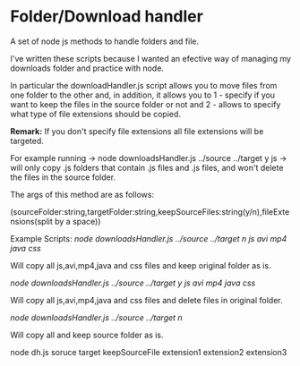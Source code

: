 <h1>Folder/Download handler</h1>

A set of node js methods to handle folders and file.

I've written these scripts because I wanted an efective way of managing my downloads folder and practice with node.

In particular the downloadHandler.js script allows you to move files from one folder to the other and, in addition, it allows you to 1 - specify if you want to keep the files in the source folder or not and 2 - allows to specify what type of file extensions should be copied.

<strong>Remark:</strong> If you don't specify file extensions all file extensions will be targeted.

For example running -> node downloadsHandler.js ../source ../target y js -> will only copy .js folders that contain .js files and .js files, and won't delete the files in the source folder.

The args of this method are as follows:

(sourceFolder:string,targetFolder:string,keepSourceFiles:string(y/n),fileExtensions(split by a space))

Example Scripts:
<i>node downloadsHandler.js ../source ../target n js avi mp4 java css</i>

Will copy all js,avi,mp4,java and css files and keep original folder as is.

<i>node downloadsHandler.js ../source ../target y js avi mp4 java css</i>

Will copy all js,avi,mp4,java and css files and delete files in original folder.

<i>node downloadsHandler.js ../source ../target n</i>

Will copy all and keep source folder as is.

node dh.js soruce target keepSourceFile extension1 extension2 extension3
